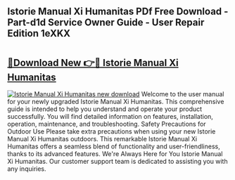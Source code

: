 ## Istorie Manual Xi Humanitas PDf Free Download - Part-d1d Service Owner Guide - User Repair Edition 1eXKX

# <h2><a href="http://bc85890.oget.top/?id=Istorie+Manual+Xi+Humanitas">🔗Download New 👉🔴 Istorie Manual Xi Humanitas</a></h2>

[![Istorie Manual Xi Humanitas new download](https://i.imgur.com/5g1atiW.png)](http://bc85890.oget.top/?id=Istorie+Manual+Xi+Humanitas)
Welcome to the user manual for your newly upgraded Istorie Manual Xi Humanitas. This comprehensive guide is intended to help you understand and operate your product successfully. You will find detailed information on features, installation, operation, maintenance, and troubleshooting. Safety Precautions for Outdoor Use Please take extra precautions when using your new Istorie Manual Xi Humanitas outdoors. This remarkable Istorie Manual Xi Humanitas offers a seamless blend of functionality and user-friendliness, thanks to its advanced features. We're Always Here for You Istorie Manual Xi Humanitas. Our customer support team is dedicated to assisting you with any inquiries.
